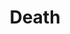 ---
title: "Death"

domain:
  grantedPower: |
    You may use a death touch once per day. Your death touch is a supernatural ability that produces a death effect. You must succeed on a melee touch attack against a living creature (using the rules for touch spells). When you touch, roll 1d6 per cleric level you possess. If the total at least equals the creature's current hit points, it dies (no save).
  spells: |
    1. {% spell_link cause-fear %}
    1. {% spell_link death-knell %}
    1. {% spell_link animate-dead %}
    1. {% spell_link death-ward %}
    1. {% spell_link slay-living %}
    1. {% spell_link create-undead %}
    1. {% spell_link destruction %}
    1. {% spell_link create-greater-undead %}
    1. {% spell_link wail-of-the-banshee %}
---